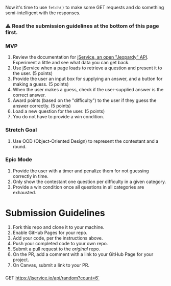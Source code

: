 Now it's time to use `fetch()` to make some GET requests and do something semi-intelligent with the responses.

### :warning: Read the submission guidelines at the bottom of this page first.

### MVP

1.  Review the documentation for [jService, an open "Jeopardy" API](http://jservice.io/). Experiment a little and see what data you can get back.
2.  Use jService when a page loads to retrieve a question and present it to the user. (5 points)
3.  Provide the user an input box for supplying an answer, and a button for making a guess. (5 points)
4.  When the user makes a guess, check if the user-supplied answer is the correct answer.
5.  Award points (based on the "difficulty") to the user if they guess the answer correctly. (5 points)
6.  Load a new question for the user. (5 points)
7.  You do not have to provide a win condition.

### Stretch Goal

1.  Use OOD (Object-Oriented Design) to represent the contestant and a round.

### Epic Mode

1.  Provide the user with a timer and penalize them for not guessing correctly in time.
2.  Only show the contestant one question per difficulty in a given category.
3.  Provide a win condition once all questions in all categories are exhausted.

# Submission Guidelines

1.  Fork this repo and clone it to your machine.
2.  Enable GitHub Pages for your repo.
3.  Add your code, per the instructions above.
4.  Push your completed code to your own repo.
5.  Submit a pull request to the _original_ repo.
6.  On the PR, add a comment with a link to your GitHub Page for your project.
7.  On Canvas, submit a link to your PR.

###

GET https://jservice.io/api/random?count=6`
